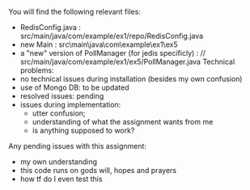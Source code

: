You will find the following relevant files:
- RedisConfig.java : src/main/java/com/example/ex1/repo/RedisConfig.java
- new Main : src\main\java\com\example\ex1\ex5
- a "new" version of PollManager (for jedis specificly) : // src/main/java/com/example/ex1/ex5/PollManager.java
Technical problems:
- no technical issues during installation (besides my own confusion)
- use of Mongo DB: to be updated
- resolved issues: pending
- issues during implementation: 
  - utter confusion;
  - understanding of what the assignment wants from me
  - is anything supposed to work?

Any pending issues with this assignment:
- my own understanding
- this code runs on gods will, hopes and prayers
- how tf do I even test this
